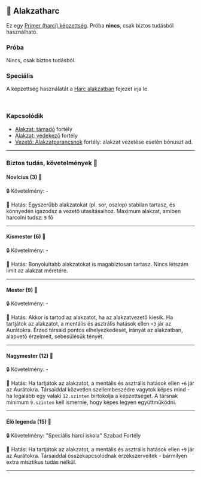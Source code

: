 ## 🔵 Alakzatharc

Ez egy [Primer (harci) képzettség](../017_primer_szekunder_ismeretek.md). Próba **nincs**, csak biztos tudásból használható.

### Próba

Nincs, csak biztos tudásból.

### Speciális

A képzettség használatát a [Harc alakzatban](../065_03_harc_alakzatban.md) fejezet írja le.

<br />

### Kapcsolódik

- [Alakzat: támadó](../fortelyok.harci/alakzat_tamado.md) fortély
- [Alakzat: védekező](../fortelyok.harci/alakzat_vedekezo.md) fortély
- [Vezető: Alakzatparancsnok](../fortelyok.harci/vezeto_alakzatparancsnok.md) fortély: alakzat vezetése esetén bónuszt ad.

---
### Biztos tudás, követelmények 📖

#### Novícius (3) 📖

🔒 Követelmény: -

🌟 Hatás: Egyszerűbb alakzatokat (pl. sor, oszlop) stabilan tartasz, és könnyedén igazodsz a vezető utasításaihoz. Maximum alakzat, amiben harcolni tudsz: `5` fő

---
#### Kismester (6) 📖

🔒 Követelmény: -

🌟 Hatás: Bonyolultabb alakzatokat is magabiztosan tartasz. Nincs létszám limit az alakzat méretére.

---
#### Mester (9) 📖

🔒 Követelmény: -

🌟 Hatás: Akkor is tartod az alakzatot, ha az alakzatvezető kiesik. Ha tartjátok az alakzatot, a mentális és asztrális hatások ellen `+3` jár az Aurátokra. Érzed társaid pontos elhelyezkedését, irányát az alakzatban, alapvető érzelmeit, sebesülésük tényét.

---
#### Nagymester (12) 📖

🔒 Követelmény: -

🌟 Hatás: Ha tartjátok az alakzatot, a mentális és asztrális hatások ellen `+6` jár az Aurátokra. Társaiddal közvetlen szellembeszédre vagytok képes mind - ha legalább egy valaki `12.szinten` birtokolja a képzettséget. A társnak minimum `9.szinten` kell ismernie, hogy képes legyen együttműködni.

---
#### Élő legenda (15) 📖

🔒 Követelmény: "Speciális harci iskola" Szabad Fortély

🌟 Hatás: Ha tartjátok az alakzatot, a mentális és asztrális hatások ellen `+9` jár az Aurátokra. Társaiddal összekapcsolódnak érzékszerveitek - bármilyen extra misztikus tudás nélkül.

---
